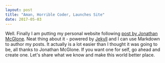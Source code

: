 ```yaml
---
layout: post
title: "Aman, Horrible Coder, Launches Site"
date: 2017-05-03
---
```


Well. Finally I am putting my personal website following [post by Jonathan McGlone](http://jmcglone.com/guides/github-pages/). Neat thing about it - powered by [Jekyll](http://jekyllrb.com) and I can use Markdown to author my posts. It actually is a lot easier than I thought it was going to be, all thanks to Jonathan McGlone. If you want one for self, go ahead and create one. Let's share what we know and make this world better place. 
